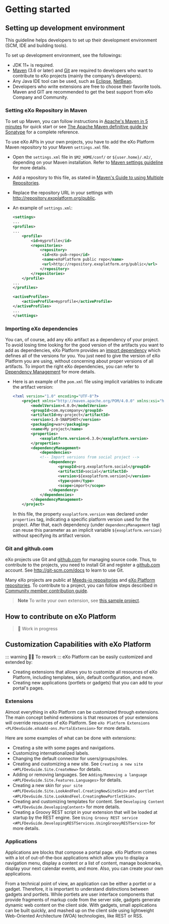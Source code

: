 # Getting started

## Setting up development environment

This guideline helps developers to set up their development environment (SCM, IDE and building tools).

To set up development environment, see the followings:

- JDK 11+ is required.
- [Maven](https://maven.apache.org/guides/getting-started/maven-in-five-minutes.html) (3.6 or later) and [Git](#git-and-github-com) are required to developers who want to contribute to eXo projects (mainly the company’s developers).
- Any Java IDE tool can be used, such as [Eclipse](https://www.eclipse.org), [NetBean](https://netbeans.org).
- Developers who write extensions are free to choose their favorite tools. Maven and GIT are recommended to get the best support from eXo Company and Community.

### Setting eXo Repository in Maven

To set up Maven, you can follow instructions in [Apache's Maven in 5 minutes](http://maven.apache.org/guides/getting-started/maven-in-five-minutes.html) for quick start or see [The Apache Maven definitive guide by
Sonatype](http://books.sonatype.com/mvnref-book/reference/index.html) for a complete reference.

To use eXo APIs in your own projects, you have to add the eXo Platform Maven repository to your Maven `settings.xml` file.

- Open the `settings.xml` file in `$M2_HOME/conf/` or `${user.home}/.m2/`, depending on your Maven installation. Refer to [Maven settings guideline](http://maven.apache.org/settings.html) for more details.

- Add a repository to this file, as stated in [Maven's Guide to using Multiple Repositories](http://maven.apache.org/guides/mini/guide-multiple-repositories.html).

- Replace the repository URL in your settings with <http://repository.exoplatform.org/public>.

- An example of `settings.xml`:

  ``` xml
  <settings>
  ...
  <profiles>
  ...
      <profile>
          <id>myprofile</id>
          <repositories>
              <repository>
               <id>eXo-pub-repo</id>
               <name>eXoPlatform public repo</name>
               <url>http://repository.exoplatform.org/public</url>
              </repository>
          </repositories>
      </profile>
  ...
  </profiles>
  
  <activeProfiles>
      <activeProfile>myprofile</activeProfile>
  </activeProfiles>
  ...
  </settings>
  ```

### Importing eXo dependencies

You can, of course, add any eXo artifact as a dependency of your project. To avoid losing time looking for the good version of the artifacts you want to add as dependencies, eXo Platform provides an [import
dependency](https://repository.exoplatform.org/content/groups/public/org/exoplatform/social/social/) which defines all of the versions for you. You just need to give the version of eXo Platform you are using, without concerning about proper versions of all artifacts. To import the right eXo dependencies, you can refer to [Dependency Management](http://maven.apache.org/guides/introduction/introduction-to-dependency-mechanism.html#Dependency_Management) for more details.

- Here is an example of the `pom.xml` file using implicit variables to
  indicate the artifact version:

  ``` xml
  <?xml version="1.0" encoding="UTF-8"?>
      <project xmlns="http://maven.apache.org/POM/4.0.0" xmlns:xsi="http://www.w3.org/2001/XMLSchema-instance" xsi:schemaLocation="http://maven.apache.org/POM/4.0.0 http://maven.apache.org/xsd/maven-4.0.0.xsd">
          <modelVersion>4.0.0</modelVersion>
          <groupId>com.mycompany</groupId>  
          <artifactId>my-project</artifactId>
          <version>1.0-SNAPSHOT</version>
          <packaging>war</packaging>
          <name>My project</name>
          <properties>
              <exoplatform.version>6.3.0</exoplatform.version>
          </properties>
          <dependencyManagement>
              <dependencies>
              <!-- Import versions from social project -->
                  <dependency>
                      <groupId>org.exoplatform.social</groupId>
                      <artifactId>social</artifactId>
                      <version>${exoplatform.version}</version>
                      <type>pom</type>
                      <scope>import</scope>
                  </dependency>
              </dependencies>
          </dependencyManagement>
      </project>
  ```

  In this file, the property `exoplatform.version` was declared under `properties` tag, indicating a specific platform version used for the project. After that, each dependency (under `dependencyManagement` tag) can reuse this parameter as an implicit variable `${exoplatform.version}` without specifying its artifact version.

### Git and github.com

eXo projects use Git and [github.com](https://github.com) for managing source code. Thus, to contribute to the projects, you need to install Git and register a [github.com](https://github.com) account. See <http://git-scm.com/docs> to learn to use Git.

Many eXo projects are public at [Meeds-io
repositories](https://github.com/meeds-io/) and [eXo Platform repositories](https://github.com/exoplatform/). To contribute to a project, you can follow steps described in [Community member
contribution guide](http://developer.exoplatform.org/#id-community-contributions).

> **Note**
> To write your own extension, see [this sample project](https://github.com/exo-samples/docs-samples/tree/master/custom-extension).

## How to contribute on eXo Platform
> 🚧 Work in progress

## Customization Capabilities with eXo Platform
::: warning
🚧🛑 To rework
:::
eXo Platform can be easily customized and extended by:

- Creating extensions that allows you to customize all resources of
  eXo Platform, including templates, skin, default configuration, and
  more.
- Creating new applications (portlets or gadgets) that you can add to
  your portal's pages.

### Extensions

Almost everything in eXo Platform can be customized through extensions.
The main concept behind extensions is that resources of your extensions
will override resources of eXo Platform. See `eXo Platform Extensions
<PLFDevGuide.eXoAdd-ons.PortalExtension>` for more details.

Here are some examples of what can be done with extensions:

- Creating a site with some pages and navigations.
- Customizing internationalized labels.
- Changing the default connector for users/groups/roles.
- Creating and customizing a new site. See `Creating a new site
  <#PLFDevGuide.Site.CreateNew>` for details.
- Adding or removing languages. See `Adding/Removing a language
  <#PLFDevGuide.Site.Features.Languages>` for details.
- Creating a new skin for `your site
  <#PLFDevGuide.Site.LookAndFeel.CreatingNewSiteSkin>` and `portlet
  <#PLFDevGuide.Site.LookAndFeel.CreatingNewPortletSkin>`.
- Creating and customizing templates for content. See `Developing
  Content <#PLFDevGuide.DevelopingContent>` for more details.
- Creating a Groovy REST script in your extension that will be loaded
  at startup by the REST engine. See `Using Groovy REST service
  <#PLFDevGuide.DevelopingRESTServices.UsingGroovyRESTService>` for
  more details.

### Applications

Applications are blocks that compose a portal page. eXo Platform comes
with a lot of out-of-the-box applications which allow you to display a
navigation menu, display a content or a list of content, manage
bookmarks, display your next calendar events, and more. Also, you can
create your own applications.

From a technical point of view, an application can be either a portlet
or a gadget. Therefore, it is important to understand distinctions
between gadgets and portlets. While portlets are user interface
components that provide fragments of markup code from the server side,
gadgets generate dynamic web content on the client side. With gadgets,
small applications can be built quickly, and mashed up on the client
side using lightweight Web-Oriented Architecture (WOA) technologies,
like REST or RSS.


